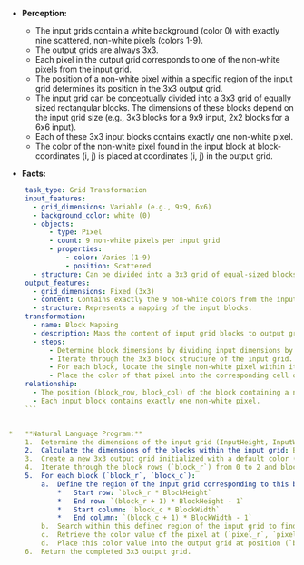 *   **Perception:**
    *   The input grids contain a white background (color 0) with exactly nine scattered, non-white pixels (colors 1-9).
    *   The output grids are always 3x3.
    *   Each pixel in the output grid corresponds to one of the non-white pixels from the input grid.
    *   The position of a non-white pixel within a specific region of the input grid determines its position in the 3x3 output grid.
    *   The input grid can be conceptually divided into a 3x3 grid of equally sized rectangular blocks. The dimensions of these blocks depend on the input grid size (e.g., 3x3 blocks for a 9x9 input, 2x2 blocks for a 6x6 input).
    *   Each of these 3x3 input blocks contains exactly one non-white pixel.
    *   The color of the non-white pixel found in the input block at block-coordinates (i, j) is placed at coordinates (i, j) in the output grid.

*   **Facts:**
    
```yaml
    task_type: Grid Transformation
    input_features:
      - grid_dimensions: Variable (e.g., 9x9, 6x6)
      - background_color: white (0)
      - objects:
          - type: Pixel
          - count: 9 non-white pixels per input grid
          - properties:
              - color: Varies (1-9)
              - position: Scattered
      - structure: Can be divided into a 3x3 grid of equal-sized blocks.
    output_features:
      - grid_dimensions: Fixed (3x3)
      - content: Contains exactly the 9 non-white colors from the input.
      - structure: Represents a mapping of the input blocks.
    transformation:
      - name: Block Mapping
      - description: Maps the content of input grid blocks to output grid cells.
      - steps:
          - Determine block dimensions by dividing input dimensions by output dimensions (3x3).
          - Iterate through the 3x3 block structure of the input grid.
          - For each block, locate the single non-white pixel within it.
          - Place the color of that pixel into the corresponding cell of the 3x3 output grid.
    relationship:
      - The position (block_row, block_col) of the block containing a non-white pixel in the input grid maps directly to the position (row, col) of that pixel's color in the output grid.
      - Each input block contains exactly one non-white pixel.
    ```


*   **Natural Language Program:**
    1.  Determine the dimensions of the input grid (InputHeight, InputWidth) and the output grid (OutputHeight=3, OutputWidth=3).
    2.  Calculate the dimensions of the blocks within the input grid: BlockHeight = InputHeight / OutputHeight, BlockWidth = InputWidth / OutputWidth.
    3.  Create a new 3x3 output grid initialized with a default color (e.g., white).
    4.  Iterate through the block rows (`block_r`) from 0 to 2 and block columns (`block_c`) from 0 to 2.
    5.  For each block (`block_r`, `block_c`):
        a.  Define the region of the input grid corresponding to this block:
            *   Start row: `block_r * BlockHeight`
            *   End row: `(block_r + 1) * BlockHeight - 1`
            *   Start column: `block_c * BlockWidth`
            *   End column: `(block_c + 1) * BlockWidth - 1`
        b.  Search within this defined region of the input grid to find the coordinates (`pixel_r`, `pixel_c`) of the pixel whose color is not white (0).
        c.  Retrieve the color value of the pixel at (`pixel_r`, `pixel_c`) in the input grid.
        d.  Place this color value into the output grid at position (`block_r`, `block_c`).
    6.  Return the completed 3x3 output grid.